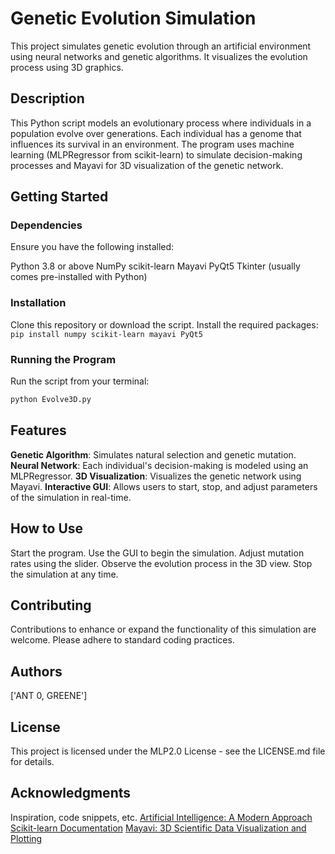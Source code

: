# Genetic Evolution Simulation
This project simulates genetic evolution through an artificial environment using neural networks and genetic algorithms. It visualizes the evolution process using 3D graphics.
## Description
This Python script models an evolutionary process where individuals in a population evolve over generations. Each individual has a genome that influences its survival in an environment. The program uses machine learning (MLPRegressor from scikit-learn) to simulate decision-making processes and Mayavi for 3D visualization of the genetic network.
## Getting Started
### Dependencies
Ensure you have the following installed:

Python 3.8 or above
NumPy
scikit-learn
Mayavi
PyQt5
Tkinter (usually comes pre-installed with Python)
### Installation

Clone this repository or download the script.
Install the required packages:
    ```
    pip install numpy scikit-learn mayavi PyQt5
    ```
### Running the Program
Run the script from your terminal:
```bash
python Evolve3D.py
```
## Features

**Genetic Algorithm**: Simulates natural selection and genetic mutation.
**Neural Network**: Each individual's decision-making is modeled using an MLPRegressor.
**3D Visualization**: Visualizes the genetic network using Mayavi.
**Interactive GUI**: Allows users to start, stop, and adjust parameters of the simulation in real-time.
## How to Use

Start the program.
Use the GUI to begin the simulation.
Adjust mutation rates using the slider.
Observe the evolution process in the 3D view.
Stop the simulation at any time.
## Contributing
Contributions to enhance or expand the functionality of this simulation are welcome. Please adhere to standard coding practices.
## Authors

['ANT 0, GREENE']
## License
This project is licensed under the MLP2.0 License - see the LICENSE.md file for details.
## Acknowledgments
Inspiration, code snippets, etc.
[Artificial Intelligence: A Modern Approach](http://aima.cs.berkeley.edu/)
[Scikit-learn Documentation](https://scikit-learn.org/stable/)
[Mayavi: 3D Scientific Data Visualization and Plotting](https://docs.enthought.com/mayavi/mayavi/)
